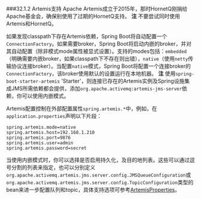 ###32.1.2 Artemis支持
Apache Artemis成立于2015年，那时HornetQ刚捐给Apache基金会，确保别使用了过期的HornetQ支持。
**注** 不要尝试同时使用Artemis和HornetQ。

如果发现classpath下存在Artemis依赖，Spring Boot将自动配置一个`ConnectionFactory`。如果需要broker，Spring Boot将启动内嵌的broker，并对其自动配置（除非模式mode属性被显式设置）。支持的modes包括：`embedded`（明确需要内嵌broker，如果classpath下不存在则出错），`native`（使用`netty`传输协议连接broker）。当配置`native`模式，Spring Boot将配置一个连接broker的`ConnectionFactory`，该broker使用默认的设置运行在本地机器。
**注** 使用`spring-boot-starter-artemis` 'Starter'，则连接已存在的Artemis实例及Spring设施集成JMS所需依赖都会提供，添加`org.apache.activemq:artemis-jms-server`依赖，你可以使用内嵌模式。

Artemis配置控制在外部配置属性`spring.artemis.*`中，例如，在`application.properties`声明以下片段：
```properties
spring.artemis.mode=native
spring.artemis.host=192.168.1.210
spring.artemis.port=9876
spring.artemis.user=admin
spring.artemis.password=secret
```
当使用内嵌模式时，你可以选择是否启用持久化，及目的地列表。这些可以通过逗号分割的列表来指定，也可以分别定义`org.apache.activemq.artemis.jms.server.config.JMSQueueConfiguration`或`org.apache.activemq.artemis.jms.server.config.TopicConfiguration`类型的bean来进一步配置队列和topic，具体支持选项可参考[ArtemisProperties](https://github.com/spring-projects/spring-boot/tree/v1.4.1.RELEASE/spring-boot-autoconfigure/src/main/java/org/springframework/boot/autoconfigure/jms/artemis/ArtemisProperties.java)。
